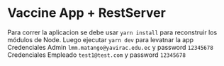 # Vaccine App + RestServer

Para correr la aplicacion se debe usar  ```yarn install``` para reconstruir los módulos de Node.
Luego ejecutar ```yarn dev``` para levatnar la app
Credenciales Admin ```lmm.matango@yavirac.edu.ec``` y password ```12345678```
Credenciales Empleado ```test1@test.com``` y password ```12345678```

